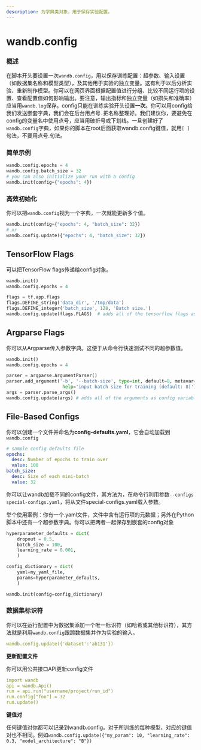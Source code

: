 ```yaml
---
description: 为字典类对象，用于保存实验配置。
---
```


# wandb.config

### **概述**

在脚本开头要设置一次`wandb.config`，用以保存训练配置：超参数、输入设置（如数据集名称和模型类型），及其他用于实验的独立变量。这有利于以后分析实验、重新制作模型。你可以在网页界面根据配置值进行分组、比较不同运行项的设置、查看配置值如何影响输出。要注意，输出指标和独立变量（如损失和准确率）应当用`wandb.log`保存。config只能在训练实验开头设置**一次**。你可以用config给我们发送嵌套字典，我们会在后台用点号`.`把名称整理好。我们建议你，要避免在config的变量名中使用点号，应当用破折号或下划线。一旦创建好了`wandb.config`字典，如果你的脚本在root后面获取wandb.config键值，就用`[ ]`句法，不要用点号.句法。

### **简单示例**

```python
wandb.config.epochs = 4
wandb.config.batch_size = 32
# you can also initialize your run with a config
wandb.init(config={"epochs": 4})
```

### **高效初始化**

你可以把`wandb.config`视为一个字典，一次就能更新多个值。

```python
wandb.init(config={"epochs": 4, "batch_size": 32})
# or
wandb.config.update({"epochs": 4, "batch_size": 32})
```

## TensorFlow Flags

可以把TensorFlow flags传递给config对象。

```python
wandb.init()
wandb.config.epochs = 4

flags = tf.app.flags
flags.DEFINE_string('data_dir', '/tmp/data')
flags.DEFINE_integer('batch_size', 128, 'Batch size.')
wandb.config.update(flags.FLAGS)  # adds all of the tensorflow flags as config
```

## Argparse Flags

你可以从Argparse传入参数字典。这便于从命令行快速测试不同的超参数值。

```python
wandb.init()
wandb.config.epochs = 4

parser = argparse.ArgumentParser()
parser.add_argument('-b', '--batch-size', type=int, default=8, metavar='N',
                     help='input batch size for training (default: 8)')
args = parser.parse_args()
wandb.config.update(args) # adds all of the arguments as config variables
```

## File-Based Configs

你可以创建一个文件并命名为**config-defaults.yaml**，它会自动加载到`wandb.config`

```yaml
# sample config defaults file
epochs:
  desc: Number of epochs to train over
  value: 100
batch_size:
  desc: Size of each mini-batch
  value: 32
```

你可以让wandb加载不同的config文件，其方法为，在命令行利用参数`--configs special-configs.yaml`，将从文件special-configs.yaml载入参数。

举个使用案例：你有一个.yaml文件，文件中含有运行项的元数据；另外在Python脚本中还有一个超参数字典。你可以把两者一起保存到嵌套的config对象

```python
hyperparameter_defaults = dict(
    dropout = 0.5,
    batch_size = 100,
    learning_rate = 0.001,
    )

config_dictionary = dict(
    yaml=my_yaml_file,
    params=hyperparameter_defaults,
    )

wandb.init(config=config_dictionary)
```

### **数据集标识符**

你可以在运行配置中为数据集添加一个唯一标识符（如哈希或其他标识符），其方法就是利用`wandb.config`跟踪数据集并作为实验的输入。

```yaml
wandb.config.update({'dataset':'ab131'})
```

**更新配置文件**

你可以用公共接口API更新config文件

```yaml
import wandb
api = wandb.Api()
run = api.run("username/project/run_id")
run.config["foo"] = 32
run.update()
```

**键值对**

任何键值对你都可以记录到wandb.config。对于所训练的每种模型，对应的键值对也不相同。例如`wandb.config.update({"my_param": 10, "learning_rate": 0.3, "model_architecture": "B"})`

